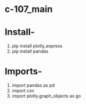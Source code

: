 # c-107_main



# Install-
 1. pip install plotly_express
 2.  pip install pandas


# Imports-
 1. import pandas as pd
 2. import csv
 3. import plotly.graph_objects as go
